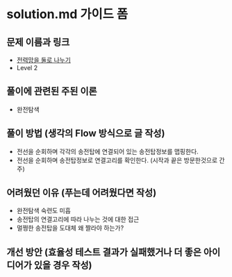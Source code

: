 # solution.md 가이드 폼

## 문제 이름과 링크

- [전력망을 둘로 나누기](https://school.programmers.co.kr/learn/courses/30/lessons/86971)
- Level 2

## 풀이에 관련된 주된 이론

- 완전탐색

## 풀이 방법 (생각의 Flow 방식으로 글 작성)

- 전선을 순회하며 각각의 송전탑에 연결되어 있는 송전탑정보를 맵핑한다.
- 전선을 순회하며 송전탑정보로 연결고리를 확인한다. (시작과 끝은 방문한것으로 간주)

## 어려웠던 이유 (푸는데 어려웠다면 작성)

- 완전탐색 숙련도 미흡
- 송전탑의 연결고리에 따라 나누는 것에 대한 접근
- 멀쩡한 송전탑을 도대체 왜 짤라야 하는가?

## 개선 방안 (효율성 테스트 결과가 실패했거나 더 좋은 아이디어가 있을 경우 작성)
